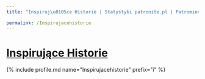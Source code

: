 ```yaml
---
title: "Inspiruj\u0105ce Historie | Statystyki patronite.pl | Patromierz"

permalink: /Inspirujacehistorie
---
```


# [Inspirujące Historie](https://patronite.pl/Inspirujacehistorie)

{% include profile.md name="Inspirujacehistorie" prefix="i" %}

